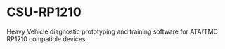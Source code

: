 # CSU-RP1210
 Heavy Vehicle diagnostic prototyping and training software for ATA/TMC RP1210 compatible devices.
